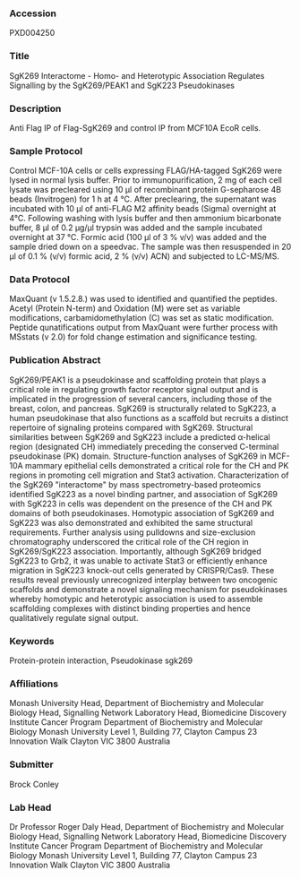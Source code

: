 ### Accession
PXD004250

### Title
SgK269 Interactome -  Homo- and Heterotypic Association Regulates Signalling by the SgK269/PEAK1 and SgK223 Pseudokinases

### Description
Anti Flag IP of Flag-SgK269 and control IP from MCF10A EcoR cells.

### Sample Protocol
Control MCF-10A cells or cells expressing FLAG/HA-tagged SgK269 were lysed in normal lysis buffer. Prior to immunopurification, 2 mg of each cell lysate was precleared using 10 μl of recombinant protein G-sepharose 4B beads (Invitrogen) for 1 h at 4 °C. After preclearing, the supernatant was incubated with 10 μl of anti-FLAG M2 affinity beads (Sigma) overnight at 4°C. Following washing with lysis buffer and then ammonium bicarbonate buffer, 8 μl of 0.2 μg/μl trypsin was added and the sample incubated overnight at 37 °C. Formic acid (100 μl of 3 % v/v) was added and the sample dried down on a speedvac. The sample was then resuspended in 20 μl of 0.1 % (v/v) formic acid, 2 % (v/v) ACN) and subjected to LC-MS/MS.

### Data Protocol
MaxQuant (v 1.5.2.8.) was used to identified and quantified the peptides. Acetyl (Protein N-term) and Oxidation (M) were set as variable modifications, carbamidomethylation (C) was set as static modification. Peptide qunatifications output from MaxQuant were further process with MSstats (v 2.0) for fold change estimation and significance testing.

### Publication Abstract
SgK269/PEAK1 is a pseudokinase and scaffolding protein that plays a critical role in regulating growth factor receptor signal output and is implicated in the progression of several cancers, including those of the breast, colon, and pancreas. SgK269 is structurally related to SgK223, a human pseudokinase that also functions as a scaffold but recruits a distinct repertoire of signaling proteins compared with SgK269. Structural similarities between SgK269 and SgK223 include a predicted &#x3b1;-helical region (designated CH) immediately preceding the conserved C-terminal pseudokinase (PK) domain. Structure-function analyses of SgK269 in MCF-10A mammary epithelial cells demonstrated a critical role for the CH and PK regions in promoting cell migration and Stat3 activation. Characterization of the SgK269 "interactome" by mass spectrometry-based proteomics identified SgK223 as a novel binding partner, and association of SgK269 with SgK223 in cells was dependent on the presence of the CH and PK domains of both pseudokinases. Homotypic association of SgK269 and SgK223 was also demonstrated and exhibited the same structural requirements. Further analysis using pulldowns and size-exclusion chromatography underscored the critical role of the CH region in SgK269/SgK223 association. Importantly, although SgK269 bridged SgK223 to Grb2, it was unable to activate Stat3 or efficiently enhance migration in SgK223 knock-out cells generated by CRISPR/Cas9. These results reveal previously unrecognized interplay between two oncogenic scaffolds and demonstrate a novel signaling mechanism for pseudokinases whereby homotypic and heterotypic association is used to assemble scaffolding complexes with distinct binding properties and hence qualitatively regulate signal output.

### Keywords
Protein-protein interaction, Pseudokinase sgk269

### Affiliations
Monash University
Head, Department of Biochemistry and Molecular Biology Head, Signalling Network Laboratory Head, Biomedicine Discovery Institute Cancer Program  Department of Biochemistry and Molecular Biology Monash University Level 1, Building 77, Clayton Campus 23 Innovation Walk Clayton VIC 3800 Australia

### Submitter
Brock Conley

### Lab Head
Dr Professor Roger Daly
Head, Department of Biochemistry and Molecular Biology Head, Signalling Network Laboratory Head, Biomedicine Discovery Institute Cancer Program  Department of Biochemistry and Molecular Biology Monash University Level 1, Building 77, Clayton Campus 23 Innovation Walk Clayton VIC 3800 Australia


